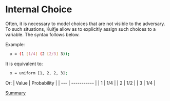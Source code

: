 # Internal Choice

Often, it is necessary to model choices that are not visible to the adversary. To such situations,
Kuifje allow as to explicitly assign such choices to a variable. The syntax follows below.

Example:
```sh
  x = (1 [1/4] (2 [2/3] 3));
```

It is equivalent to:
```sh
  x = uniform [1, 2, 2, 3];
```
Or:
| Value | Probability |
| --- | ----------- |
| 1 | 1/4 |
| 2 | 1/2 |
| 3 | 1/4 |

[Summary](https://github.com/gleisonsdm/Kuifje-Documentation)

